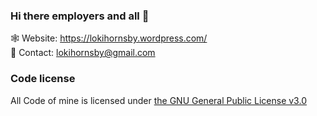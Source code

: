 ### Hi there employers and all 👋

🕸️ Website: https://lokihornsby.wordpress.com/ \
💬 Contact: lokihornsby@gmail.com       

### Code license
All Code of mine is licensed under [the GNU General Public License v3.0](https://choosealicense.com/licenses/gpl-3.0/)
